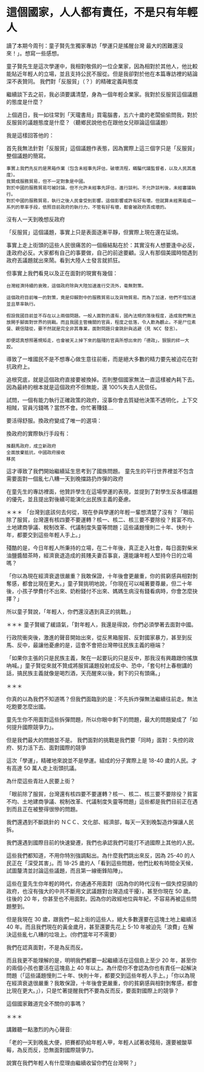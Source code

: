 # 這個國家，人人都有責任，不是只有年輕人

讀了本期今周刊：童子賢先生獨家專訪「學運只是搖醒台灣 最大的困難還沒來！」。想寫一些感想。

童子賢先生是這次學運中，我相對敬佩的一位企業家，因為相對於其他人，他比較能貼近年輕人的立場，並且支持公民不服從。但是我卻對於他在本篇專訪裡的結論深不表贊同。
我們對「反服貿」（？）的精確定義與態度

繼續談下去之前，我必須要講清楚，身為一個年輕企業家。我對於反服貿這個議題的態度是什麼？

上個週日，我一如往常到「天瓏書局」買電腦書，五六十歲的老闆偷偷問我，對於反服貿的議題態度是什麼？（聽鄉民說他也在跟他女兒辯論這個議題）

我是這樣回答他的：

首先我無法針對「反服貿」這個議題作表態，因為實際上這三個字只是「反服貿」整個議題的簡寫。

    事實上我們先反的是黑箱作業（包含未經事先評估，破壞流程，瞞騙代議監督者，以及人民其進度）。
    我贊成服務貿易，但不一定對象是中國。
    對於中國的服務貿易可被討論，但不允許未經事先評估，進行談判。不允許談判後，未經審議執行。
    對於中國的服務貿易，執行之後人民會受到影響。這個影響或許有好有壞。但就算未經黑箱或一系列的草率手段，依照目前政府的執行力，不管有好有壞，都會被政府弄成壞的。

沒有人一天到晚想反政府

「反服貿」這個議題，事實上只是表面逐漸平靜，但實際上現在還在延燒。

事實上走上街頭的這些人民很痛苦的一個癥結點在於：其實沒有人想要逢中必反，逢政府必反。大家都有自己的事要做，自己的前途要顧。沒人有那個美國時間遇到政府丟議題就出來鬧。看到大陸人士發言就抓狂。

但事實上我們看見以及正在面對的現實有幾個：

    台灣經濟持續的衰敗，這個政府除與大陸加速進行交流外，毫無對策。

    這個政府目前唯一的對策，竟是仰賴對中的服務貿易以及貨物貿易。而為了加速，他們不惜加速並且草率執行。

    假設我國目前並不存在以上兩個問題。一般人面對的還有，國內法規的落後程度，造成我們無法放開手腳面對世界的挑戰。而且我國主管機關的官員，程度之低落，令人歎為觀止。不是尸位素餐、親信隨從，要不然就是完全非其專業，面對問題只會跳針與逃避（見 NCC 發言）。

    即便認真想照著規矩走，也會被天上掉下來的腦殘的官員所想出來的「德政」，狠狠的絆一大跤。

導致了一堆國民不是不想專心做生意往前衝，而是絕大多數的精力要先被迫花在對抗政府上。

追根究底，就是這個政府直接要被換掉。否則整個國家無法一直這樣被內耗下去。因為最終的根本就是這個政府不但無能，還 100%失去人民信任。

試問，一個有能力執行正確政策的政府，沒事你會去質疑他決策不透明化，上下交相賊，官員污錢嗎？當然不會。你忙著賺錢....

要活得舒服。換政府變成了唯一的選項：

換政府的實際執行手段有：

    推翻馬政府，成立新政府
    全面放棄抵抗，中國政府接收
    移民

這才導致了我們開始繼續延生思考到了國族問題。
童先生的平行世界裡並不包含需要面對一個亂七八糟一天到晚擋路扔炸彈的政府

在童先生的專訪裡面，他贊許學生在這場學運的表現，並提到了對學生反各樣議題的優先，並且提出對後續可能演化出民族主義的憂慮。

＊＊＊
「台灣到底該何去何從，現在參與學運的年輕一輩想清楚了沒有？「眼前除了服貿，台灣還有核四要不要運轉？核一、核二、核三要不要除役？貧富不均、土地建商爭議、稅制改革、代議制度失靈等問題；這些議題慢則二十年、快則十年，都要交到這些年輕人手上。」

殘酷的是，今日年輕人所秉持的立場，在二十年後，真正走入社會，每日面對柴米油鹽醬醋茶時，經濟衰退造成的貧賤夫妻百事哀，還能讓年輕人堅持今日的立場嗎？

「你以為現在經濟衰退很嚴重？我敢保證，十年後會更嚴重，你的貧窮感與相對剝奪感，都會比現在更大。」童子賢挑明地說，「你現在可以喊著要尊嚴，但二十年後，小孩子學費付不出來、奶粉錢付不出來、媽媽生病沒有錢看病時，你會怎麼抉擇？」

所以童子賢說，「年輕人，你們還沒遇到真正的挑戰。」

＊＊＊
童子賢緩了緩語氣，「對年輕人，我還是得說，你們必須學著去面對中國。

行政院衝突後，激進的聲音開始出來，從反黑箱服貿、反對國家暴力，甚至到反馬、反中，最讓他憂慮的是，這會不會把台灣帶往民族主義的極端？

「如果你主張的只是民族主義，聚在一起要玩的只是反中，那我沒有興趣跟你搖旗吶喊。」童子賢從來就不贊成將服貿議題投射成反中、恐中，「套句村上春樹講的話，搞民族主義就像是喝烈酒，天亮醒來以後，剩下的只有頭痛。」

＊＊＊

你真的以為我們不知道嗎？但我們面臨到的是：不先拆炸彈無法繼續往前走。無法吃飽要怎麼出國。

童先生你不用面對這些拆彈問題，所以你眼中剩下的問題，最大的問題變成了「如何提升國際競爭力」。

但是我們最大的問題並不是。
我們面對的挑戰是我們要「同時」面對：失控的政府、努力活下去、面對國際的競爭

這次「學運」，精確地來說並不是學運。組成的分子實際上是 18-40 歲的人民。才有高達 50 萬人走上街頭抗議。

為什麼這些青壯人民要上街？

「眼前除了服貿，台灣還有核四要不要運轉？核一、核二、核三要不要除役？貧富不均、土地建商爭議、稅制改革、代議制度失靈等問題」這些都是我們目前正在遇到而且正在被整得很慘的問題。

我們還遇到不斷跳針的 ＮＣＣ、文化部、經濟部，每天一天到晚製造炸彈讓人民拆。

我們還遇到國際目前的快速變遷，我們也承認我們可能打不過國際上其他的人民。

這些我們都知道，不用你特別強調點出。為什麼我們跳出來反，因為 25-40 的人民正在「深受其害」。而 18-25 歲的人「看到這些問題，他們比較有時間全天候，試圖釐清並討論這些議題，而且第一線衝鋒陷陣」。

這些在童先生你年輕的時代，你通通不用面對（因為你的時代沒有一個失控惡搞的政府，也沒有強大的中共不斷用文武議題對台灣造成干擾）。甚至你現在 50 歲。往後的 20 年，你甚至也不用面對。因為你的政經地位與年紀，不容易再被這些問題整到。

但是我現在 30 歲，跟我們一起上街的這些人，絕大多數還要在這塊土地上繼續活 40 年。而且我們現在的黃金歲月，甚至還要先花上 5-10 年被迫先「浪費」在解決這些亂七八糟的垃圾上。(你們當年可不需要）

我們在認真面對，不是為反而反。

而且我更不能理解的是，明明我們都要一起繼續活在這個島上至少 20 年，甚至你的兩個小孩也要活在這塊島上 40 年以上。為什麼你不會認為你也有責任一起解決問題（「這些議題慢則二十年、快則十年，都要交到這些年輕人手上。」「你以為現在經濟衰退很嚴重？我敢保證，十年後會更嚴重，你的貧窮感與相對剝奪感，都會比現在更大。」），只是忙著提醒我們不要為反而反，要面對國際上的競爭？

這個國家難道完全不關你的事嗎？

＊＊＊

講難聽一點激烈的內心聲音:

「老的一天到晚亂大便，把賽都扔給年輕人甲，年輕人試著收殘局，還要被酸草莓，為反而反，恐無面對國際競爭力。

說實在我們年輕人有什麼理由繼續收留你們在台灣啊？」
